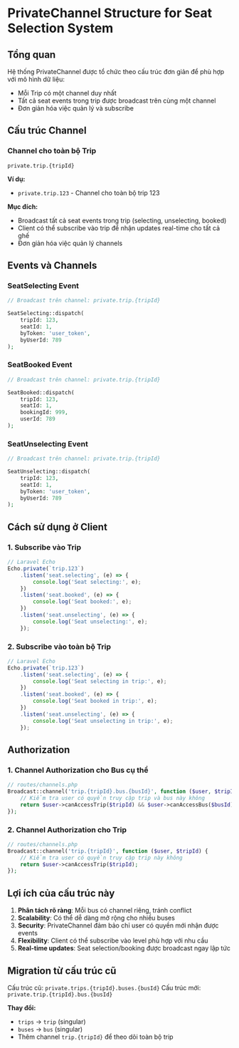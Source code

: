 # PrivateChannel Structure for Seat Selection System

## Tổng quan

Hệ thống PrivateChannel được tổ chức theo cấu trúc đơn giản để phù hợp với mô hình dữ liệu:
- Mỗi Trip có một channel duy nhất
- Tất cả seat events trong trip được broadcast trên cùng một channel
- Đơn giản hóa việc quản lý và subscribe

## Cấu trúc Channel

### Channel cho toàn bộ Trip
```
private.trip.{tripId}
```

**Ví dụ:**
- `private.trip.123` - Channel cho toàn bộ trip 123

**Mục đích:**
- Broadcast tất cả seat events trong trip (selecting, unselecting, booked)
- Client có thể subscribe vào trip để nhận updates real-time cho tất cả ghế
- Đơn giản hóa việc quản lý channels

## Events và Channels

### SeatSelecting Event
```php
// Broadcast trên channel: private.trip.{tripId}

SeatSelecting::dispatch(
    tripId: 123,
    seatId: 1,
    byToken: 'user_token',
    byUserId: 789
);
```

### SeatBooked Event
```php
// Broadcast trên channel: private.trip.{tripId}

SeatBooked::dispatch(
    tripId: 123,
    seatId: 1,
    bookingId: 999,
    userId: 789
);
```

### SeatUnselecting Event
```php
// Broadcast trên channel: private.trip.{tripId}

SeatUnselecting::dispatch(
    tripId: 123,
    seatId: 1,
    byToken: 'user_token',
    byUserId: 789
);
```

## Cách sử dụng ở Client

### 1. Subscribe vào Trip
```javascript
// Laravel Echo
Echo.private(`trip.123`)
    .listen('seat.selecting', (e) => {
        console.log('Seat selecting:', e);
    })
    .listen('seat.booked', (e) => {
        console.log('Seat booked:', e);
    })
    .listen('seat.unselecting', (e) => {
        console.log('Seat unselecting:', e);
    });
```

### 2. Subscribe vào toàn bộ Trip
```javascript
// Laravel Echo
Echo.private(`trip.123`)
    .listen('seat.selecting', (e) => {
        console.log('Seat selecting in trip:', e);
    })
    .listen('seat.booked', (e) => {
        console.log('Seat booked in trip:', e);
    })
    .listen('seat.unselecting', (e) => {
        console.log('Seat unselecting in trip:', e);
    });
```

## Authorization

### 1. Channel Authorization cho Bus cụ thể
```php
// routes/channels.php
Broadcast::channel('trip.{tripId}.bus.{busId}', function ($user, $tripId, $busId) {
    // Kiểm tra user có quyền truy cập trip và bus này không
    return $user->canAccessTrip($tripId) && $user->canAccessBus($busId);
});
```

### 2. Channel Authorization cho Trip
```php
// routes/channels.php
Broadcast::channel('trip.{tripId}', function ($user, $tripId) {
    // Kiểm tra user có quyền truy cập trip này không
    return $user->canAccessTrip($tripId);
});
```

## Lợi ích của cấu trúc này

1. **Phân tách rõ ràng**: Mỗi bus có channel riêng, tránh conflict
2. **Scalability**: Có thể dễ dàng mở rộng cho nhiều buses
3. **Security**: PrivateChannel đảm bảo chỉ user có quyền mới nhận được events
4. **Flexibility**: Client có thể subscribe vào level phù hợp với nhu cầu
5. **Real-time updates**: Seat selection/booking được broadcast ngay lập tức

## Migration từ cấu trúc cũ

Cấu trúc cũ: `private.trips.{tripId}.buses.{busId}`
Cấu trúc mới: `private.trip.{tripId}.bus.{busId}`

**Thay đổi:**
- `trips` → `trip` (singular)
- `buses` → `bus` (singular)
- Thêm channel `trip.{tripId}` để theo dõi toàn bộ trip
